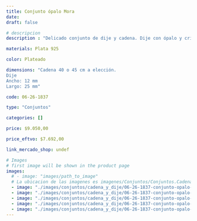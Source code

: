 ```yaml
---
title: Conjunto ópalo Mora
date: 
draft: false

# descripcion
description : "Delicado conjunto de dije y cadena. Dije con ópalo y cristales cubic, espectacular. "

materials: Plata 925

color: Plateado

dimensions: "Cadena 40 o 45 cm a elección. 
Dije
Ancho: 12 mm 
Largo: 25 mm"

code: 06-26-1837

type: "Conjuntos"

categories: []

price: $9.050,00

price_eftvo: $7.692,00

link_mercado_shop: undef

# Images
# first image will be shown in the product page
images:
  # - image: "images/path_to_image"
  # La ubicacion de las imagenes es imagenes/Conjuntos/Conjuntos.Cadena y Dije/06-26-1837-conjunto-opalo-mora
  - image: "./images/conjuntos/cadena_y_dije/06-26-1837-conjunto-opalo-mora_a.jpg"
  - image: "./images/conjuntos/cadena_y_dije/06-26-1837-conjunto-opalo-mora_b.jpg"
  - image: "./images/conjuntos/cadena_y_dije/06-26-1837-conjunto-opalo-mora_c.jpg"
  - image: "./images/conjuntos/cadena_y_dije/06-26-1837-conjunto-opalo-mora_d.jpg"
  - image: "./images/conjuntos/cadena_y_dije/06-26-1837-conjunto-opalo-mora_e.jpg"
---
```

